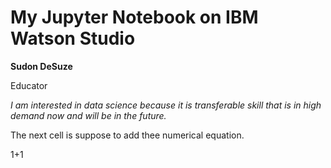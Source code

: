 # My Jupyter Notebook on IBM Watson Studio

**Sudon DeSuze** 

Educator

*I am interested in data science because it is transferable skill that is in high demand now and will be in the future.*

The next cell is suppose to add thee numerical equation.

1+1


